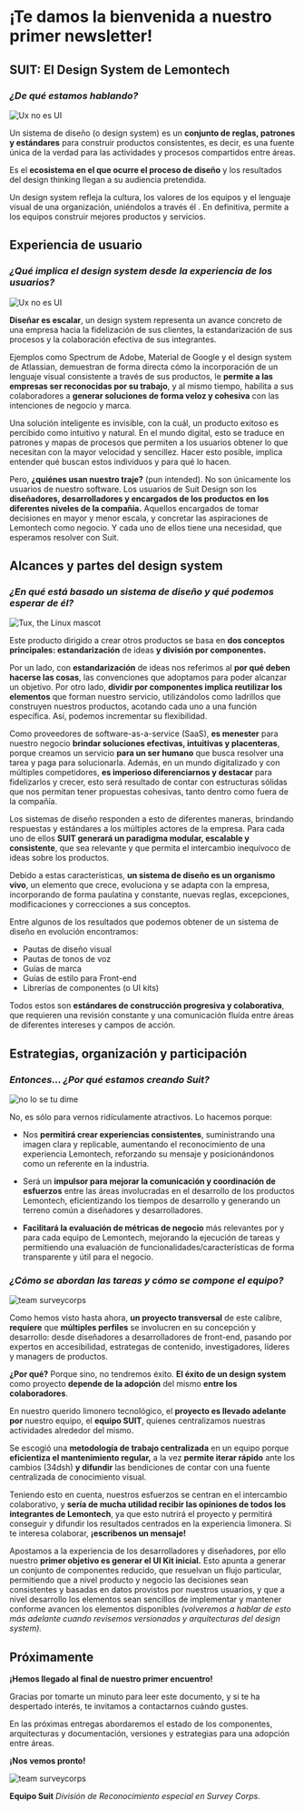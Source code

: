 # ¡Te damos la bienvenida a nuestro primer newsletter!

## SUIT: El Design System de Lemontech

### *¿De qué estamos hablando?*

![Ux no es UI](https://c.tenor.com/1joXLyj7XiwAAAAM/the-grand-budapest-hotel-adrien-brody.gif)

Un sistema de diseño (o design system) es un **conjunto de reglas, patrones y estándares** para construir productos consistentes, es decir, es una fuente única de la verdad para las actividades y procesos compartidos entre áreas.

Es el **ecosistema en el que ocurre el proceso de diseño** y los resultados del design thinking llegan a su audiencia pretendida.

Un design system refleja la cultura, los valores de los equipos y el lenguaje visual de una organización, uniéndolos a través él . En definitiva, permite a los equipos construir mejores productos y servicios.

## Experiencia de usuario

### *¿Qué implica el design system desde la experiencia de los usuarios?*

 ![Ux no es UI](https://media4.giphy.com/media/FRsYCa9eYbxHG/200.gif)

**Diseñar es escalar**, un design system representa un avance concreto de una empresa hacia la fidelización de sus clientes, la estandarización de sus procesos y la colaboración efectiva de sus integrantes.

Ejemplos como Spectrum de Adobe, Material de Google y el design system de Atlassian, demuestran de forma directa cómo la incorporación de un lenguaje visual consistente a través de sus productos, le **permite a las empresas ser reconocidas por su trabajo**, y al mismo tiempo, habilita a sus colaboradores a **generar soluciones de forma veloz y cohesiva** con las intenciones de negocio y marca.

Una solución inteligente es invisible, con la cuál, un producto exitoso es percibido como intuitivo y natural. En el mundo digital, esto se traduce en patrones y mapas de procesos que permiten a los usuarios obtener lo que necesitan con la mayor velocidad y sencillez. Hacer esto posible, implica entender qué buscan estos individuos y para qué lo hacen.

Pero, **¿quiénes usan nuestro traje?** (pun intended). No son únicamente los usuarios de nuestro software. Los usuarios de Suit Design son los **diseñadores, desarrolladores y encargados de los productos en los diferentes niveles de la compañía.** Aquellos encargados de tomar decisiones en mayor y menor escala, y concretar las aspiraciones de Lemontech como negocio. Y cada uno de ellos tiene una necesidad, que esperamos resolver con Suit.

## Alcances y partes del design system

### *¿En qué está basado un sistema de diseño y qué podemos esperar de él?*

![Tux, the Linux mascot](https://i.gifer.com/A3Zx.gif)

Este producto dirigido a crear otros productos se basa en **dos conceptos principales: estandarización** de ideas **y división por componentes.**

Por un lado, con **estandarización** de ideas nos referimos al **por qué deben hacerse las cosas**, las convenciones que adoptamos para poder alcanzar un objetivo. Por otro lado, **dividir por componentes implica reutilizar los elementos** que forman nuestro servicio, utilizándolos como ladrillos que construyen nuestros productos, acotando cada uno a una función específica. Así, podemos incrementar su flexibilidad.

Como proveedores de software-as-a-service (SaaS), **es menester** para nuestro negocio **brindar soluciones efectivas, intuitivas y placenteras**, porque creamos un servicio **para un ser humano** que busca resolver una tarea y paga para solucionarla. Además, en un mundo digitalizado y con múltiples competidores, **es imperioso diferenciarnos y destacar** para fidelizarlos y crecer, esto será resultado de contar con estructuras sólidas que nos permitan tener propuestas cohesivas, tanto dentro como fuera de la compañía.

Los sistemas de diseño responden a esto de diferentes maneras, brindando respuestas y estándares a los múltiples actores de la empresa. Para cada uno de ellos **SUIT generará un paradigma modular, escalable y consistente**, que sea relevante y que permita el intercambio inequívoco de ideas sobre los productos.

Debido a estas características, **un sistema de diseño es un organismo vivo**, un elemento que crece, evoluciona y se adapta con la empresa, incorporando de forma paulatina y constante, nuevas reglas, excepciones, modificaciones y correcciones a sus conceptos.

Entre algunos de los resultados que podemos obtener de un sistema de diseño en evolución encontramos:

- Pautas de diseño visual
- Pautas de tonos de voz
- Guías de marca
- Guías de estilo para Front-end
- Librerías de componentes (o UI kits)

Todos estos son **estándares de construcción progresiva y colaborativa**, que requieren una revisión constante y una comunicación fluída entre áreas de diferentes intereses y campos de acción.

## Estrategias, organización y participación

### *Entonces... ¿Por qué estamos creando Suit?*

![no lo se tu dime](https://mehallo.com/blog/wp-content/uploads/2016/03/mehalloBlog_Nasibov05.gif.gif)

No, es sólo para vernos ridículamente atractivos. Lo hacemos porque:

- Nos **permitirá crear experiencias consistentes**, suministrando una imagen clara y replicable, aumentando el reconocimiento de una experiencia Lemontech, reforzando su mensaje y posicionándonos como un referente en la industria.

- Será un **impulsor para mejorar la comunicación y coordinación de esfuerzos** entre las áreas involucradas en el desarrollo de los productos Lemontech, eficientizando los tiempos de desarrollo y generando un terreno común a diseñadores y desarrolladores.

- **Facilitará la evaluación de métricas de negocio** más relevantes por y para cada equipo de Lemontech, mejorando la ejecución de tareas y permitiendo una evaluación de funcionalidades/características de forma transparente y útil para el negocio.

### *¿Cómo se abordan las tareas y cómo se compone el equipo?*

![team surveycorps](https://thumbs.gfycat.com/GleamingUnpleasantAustrianpinscher-max-1mb.gif)

Como hemos visto hasta ahora, **un proyecto transversal** de este calibre, **requiere** que **múltiples perfiles** se involucren en su concepción y desarrollo: desde diseñadores a desarrolladores de front-end, pasando por expertos en accesibilidad, estrategas de contenido, investigadores, líderes y managers de productos.

**¿Por qué?** Porque sino, no tendremos éxito. **El éxito de un design system** como proyecto **depende de la adopción** del mismo **entre los colaboradores**.

En nuestro querido limonero tecnológico, el **proyecto es llevado adelante por** nuestro equipo, el **equipo SUIT**, quienes centralizamos nuestras actividades alrededor del mismo.

Se escogió una **metodología de trabajo centralizada** en un equipo porque **eficientiza el mantenimiento regular,** a la vez **permite iterar rápido** ante los cambios (34dsh) **y difundir** las bendiciones de contar con una fuente centralizada de conocimiento visual.

Teniendo esto en cuenta, nuestros esfuerzos se centran en el intercambio colaborativo, y **sería de mucha utilidad recibir las opiniones de todos los integrantes de Lemontech**, ya que esto nutrirá el proyecto y permitirá conseguir y difundir los resultados centrados en la experiencia limonera. Si te interesa colaborar, **¡escribenos un mensaje!**

Apostamos a la experiencia de los desarrolladores y diseñadores, por ello nuestro **primer objetivo es generar el UI Kit inicial.** Esto apunta a generar un conjunto de componentes reducido, que resuelvan un flujo particular, permitiendo que a nivel producto y negocio las decisiones sean consistentes y basadas en datos provistos por nuestros usuarios, y que a nivel desarrollo los elementos sean sencillos de implementar y mantener conforme avancen los elementos disponibles *(volveremos a hablar de esto más adelante cuando revisemos versionados y arquitecturas del design system).*

## Próximamente

**¡Hemos llegado al final de nuestro primer encuentro!**

Gracias por tomarte un minuto para leer este documento, y si te ha despertado interés, te invitamos a contactarnos cuándo gustes.

En las próximas entregas abordaremos el estado de los componentes, arquitecturas y documentación, versiones y estrategias para una adopción entre áreas.

**¡Nos vemos pronto!**

![team surveycorps](https://thumbs.gfycat.com/ReasonableThinIndochinahogdeer-max-1mb.gif)

**Equipo Suit**
*División de Reconocimiento especial en Survey Corps.*
